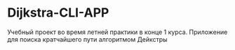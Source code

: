 # Dijkstra-CLI-APP
Учебный проект во время летней практики в конце 1 курса. Приложение для поиска кратчайшего пути алгоритмом Дейкстры
